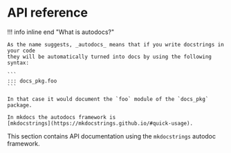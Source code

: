 # API reference

!!! info inline end "What is autodocs?"
    
    As the name suggests, _autodocs_ means that if you write docstrings in your code
    they will be automatically turned into docs by using the following syntax:

    ```
    ::: docs_pkg.foo
    ```

    In that case it would document the `foo` module of the `docs_pkg` package.

    In mkdocs the autodocs framework is
    [mkdocstrings](https://mkdocstrings.github.io/#quick-usage).

This section contains API documentation using the `mkdocstrings` autodoc framework.

